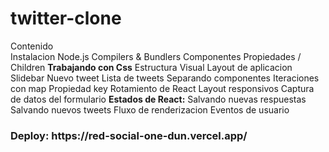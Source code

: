 # twitter-clone
Contenido
<br>
Instalacion Node.js
Compilers & Bundlers
Componentes
Propiedades / Children
<strong>Trabajando con Css</strong>
Estructura Visual
Layout de aplicacion
Slidebar
Nuevo tweet
Lista de tweets
Separando componentes
Iteraciones con map
Propiedad key
Rotamiento de React
Layout responsivos
Captura de datos del formulario
<strong>Estados de React:</strong>
Salvando nuevas respuestas
Salvando nuevos tweets
Fluxo de renderizacion 
Eventos de usuario


<h3>Deploy: 
https://red-social-one-dun.vercel.app/</h3>
